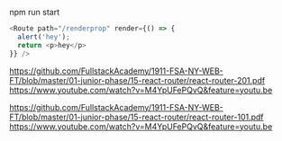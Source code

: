 npm run start

```js
<Route path="/renderprop" render={() => {
  alert('hey');
  return <p>hey</p>
}} />
```

https://github.com/FullstackAcademy/1911-FSA-NY-WEB-FT/blob/master/01-junior-phase/15-react-router/react-router-201.pdf
https://www.youtube.com/watch?v=M4YpUFePQvQ&feature=youtu.be

https://github.com/FullstackAcademy/1911-FSA-NY-WEB-FT/blob/master/01-junior-phase/15-react-router/react-router-101.pdf
https://www.youtube.com/watch?v=M4YpUFePQvQ&feature=youtu.be